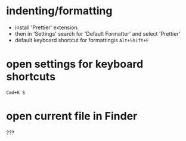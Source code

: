 # indenting/formatting 
* install 'Prettier' extension.
* then in 'Settings' search for 'Default Formatter' and select 'Prettier'
* default keyboard shortcut for formattingis `Alt+Shift+F`

# open settings for keyboard shortcuts
`Cmd+K S`

# open current file in Finder
???



